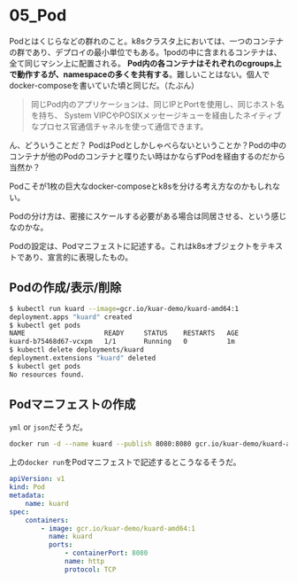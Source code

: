 # 05_Pod

Podとはくじらなどの群れのこと。k8sクラスタ上においては、一つのコンテナの群であり、デプロイの最小単位でもある。1podの中に含まれるコンテナは、全て同じマシン上に配置される。
**Pod内の各コンテナはそれぞれのcgroups上で動作するが、namespaceの多くを共有する**。難しいことはない。個人でdocker-composeを書いていた頃と同じだ。（たぶん）
>同じPod内のアプリケーションは、同じIPとPortを使用し、同じホスト名を持ち、 System VIPCやPOSIXメッセージキューを経由したネイティブなプロセス官通信チャネルを使って通信できます。

ん、どういうことだ？ PodはPodとしかしゃべらないということか？Podの中のコンテナが他のPodのコンテナと喋りたい時はかならずPodを経由するのだから当然か？

Podこそが1枚の巨大なdocker-composeとk8sを分ける考え方なのかもしれない。

Podの分け方は、密接にスケールする必要がある場合は同居させる、という感じなのかな。

Podの設定は、Podマニフェストに記述する。これはk8sオブジェクトをテキストであり、宣言的に表現したもの。

## Podの作成/表示/削除

```sh
$ kubectl run kuard --image=gcr.io/kuar-demo/kuard-amd64:1
deployment.apps "kuard" created
$ kubectl get pods
NAME                    READY     STATUS    RESTARTS   AGE
kuard-b75468d67-vcxpm   1/1       Running   0          1m
$ kubectl delete deployments/kuard
deployment.extensions "kuard" deleted
$ kubectl get pods
No resources found.
```

## Podマニフェストの作成

`yml` or `json`だそうだ。

```sh
docker run -d --name kuard --publish 8080:8080 gcr.io/kuar-demo/kuard-amd64:1
```

上の`docker run`をPodマニフェストで記述するとこうなるそうだ。

```yml
apiVersion: v1
kind: Pod
metadata:
    name: kuard
spec:
    containers:
        - image: gcr.io/kuar-demo/kuard-amd64:1
          name: kuard
          ports:
              - containerPort: 8080
              name: http
              protocol: TCP
```
